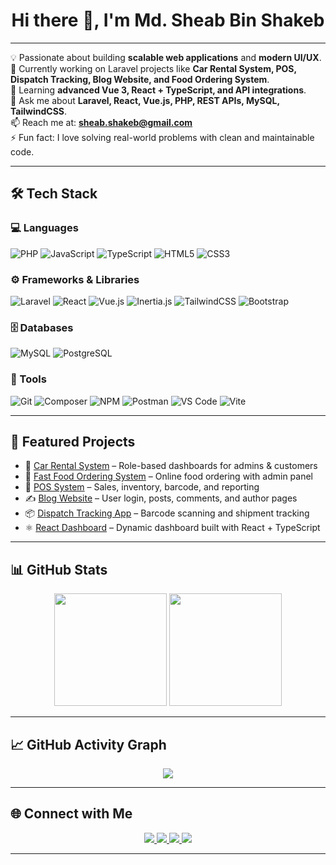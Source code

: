 <!-- Animated typing banner -->
<h1 align="center">Hi there 👋, I'm Md. Sheab Bin Shakeb</h1>

---

💡 Passionate about building **scalable web applications** and **modern UI/UX**.  
🔭 Currently working on Laravel projects like **Car Rental System, POS, Dispatch Tracking, Blog Website, and Food Ordering System**.  
🌱 Learning **advanced Vue 3, React + TypeScript, and API integrations**.  
💬 Ask me about **Laravel, React, Vue.js, PHP, REST APIs, MySQL, TailwindCSS**.  
📫 Reach me at: **[sheab.shakeb@gmail.com](mailto:sheab.shakeb@gmail.com)**  
⚡ Fun fact: I love solving real-world problems with clean and maintainable code.  

---

## 🛠️ Tech Stack  

### 💻 Languages  
![PHP](https://img.shields.io/badge/PHP-777BB4?style=for-the-badge&logo=php&logoColor=white)
![JavaScript](https://img.shields.io/badge/JavaScript-F7DF1E?style=for-the-badge&logo=javascript&logoColor=black)
![TypeScript](https://img.shields.io/badge/TypeScript-007ACC?style=for-the-badge&logo=typescript&logoColor=white)
![HTML5](https://img.shields.io/badge/HTML5-E34F26?style=for-the-badge&logo=html5&logoColor=white)
![CSS3](https://img.shields.io/badge/CSS3-1572B6?style=for-the-badge&logo=css3&logoColor=white)

### ⚙️ Frameworks & Libraries  
![Laravel](https://img.shields.io/badge/Laravel-FF2D20?style=for-the-badge&logo=laravel&logoColor=white)
![React](https://img.shields.io/badge/React-20232A?style=for-the-badge&logo=react&logoColor=61DAFB)
![Vue.js](https://img.shields.io/badge/Vue.js-35495E?style=for-the-badge&logo=vue.js&logoColor=4FC08D)
![Inertia.js](https://img.shields.io/badge/Inertia.js-000000?style=for-the-badge&logo=inertia&logoColor=white)
![TailwindCSS](https://img.shields.io/badge/TailwindCSS-38B2AC?style=for-the-badge&logo=tailwind-css&logoColor=white)
![Bootstrap](https://img.shields.io/badge/Bootstrap-563D7C?style=for-the-badge&logo=bootstrap&logoColor=white)

### 🗄️ Databases  
![MySQL](https://img.shields.io/badge/MySQL-4479A1?style=for-the-badge&logo=mysql&logoColor=white)
![PostgreSQL](https://img.shields.io/badge/PostgreSQL-316192?style=for-the-badge&logo=postgresql&logoColor=white)

### 🧰 Tools  
![Git](https://img.shields.io/badge/Git-F05032?style=for-the-badge&logo=git&logoColor=white)
![Composer](https://img.shields.io/badge/Composer-885630?style=for-the-badge&logo=composer&logoColor=white)
![NPM](https://img.shields.io/badge/NPM-CB3837?style=for-the-badge&logo=npm&logoColor=white)
![Postman](https://img.shields.io/badge/Postman-FF6C37?style=for-the-badge&logo=postman&logoColor=white)
![VS Code](https://img.shields.io/badge/VS_Code-0078D4?style=for-the-badge&logo=visual-studio-code&logoColor=white)
![Vite](https://img.shields.io/badge/Vite-646CFF?style=for-the-badge&logo=vite&logoColor=white)

---

## 📌 Featured Projects  
- 🚗 [Car Rental System](#) – Role-based dashboards for admins & customers  
- 🍔 [Fast Food Ordering System](#) – Online food ordering with admin panel  
- 🛒 [POS System](#) – Sales, inventory, barcode, and reporting  
- ✍️ [Blog Website](#) – User login, posts, comments, and author pages  
- 📦 [Dispatch Tracking App](#) – Barcode scanning and shipment tracking  
- ⚛️ [React Dashboard](#) – Dynamic dashboard built with React + TypeScript  

---

## 📊 GitHub Stats  

<p align="center">
  <img src="https://github-readme-stats.vercel.app/api?username=amdad121&show_icons=true&theme=tokyonight" height="180px" />
  <img src="https://github-readme-stats.vercel.app/api/top-langs/?username=amdad121&layout=compact&theme=tokyonight" height="180px" />
</p>

---

## 📈 GitHub Activity Graph  

<p align="center">
  <img src="https://github-readme-activity-graph.vercel.app/graph?username=amdad121&theme=react-dark&hide_border=true&area=true" />
</p>

---

## 🌐 Connect with Me  

<p align="center">
  <a href="mailto:sheab.shakeb@gmail.com">
    <img src="https://img.shields.io/badge/Email-D14836?style=for-the-badge&logo=gmail&logoColor=white" />
  </a>
  <a href="https://github.com/amdad121">
    <img src="https://img.shields.io/badge/GitHub-181717?style=for-the-badge&logo=github&logoColor=white" />
  </a>
  <a href="#">
    <img src="https://img.shields.io/badge/LinkedIn-0A66C2?style=for-the-badge&logo=linkedin&logoColor=white" />
  </a>
  <a href="#">
    <img src="https://img.shields.io/badge/Portfolio-000000?style=for-the-badge&logo=vercel&logoColor=white" />
  </a>
</p>

---
